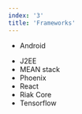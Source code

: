 ```yaml
---
index: '3'
title: 'Frameworks'
---
```


- Android
<!-- - CUDA -->
- J2EE
- MEAN stack
- Phoenix
- React
- Riak Core
- Tensorflow
